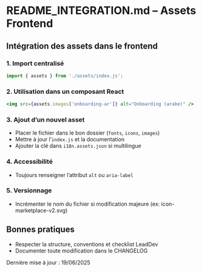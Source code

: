 # README_INTEGRATION.md – Assets Frontend

## Intégration des assets dans le frontend

### 1. Import centralisé
```js
import { assets } from './assets/index.js';
```

### 2. Utilisation dans un composant React
```jsx
<img src={assets.images['onboarding-ar']} alt="Onboarding (arabe)" />
```

### 3. Ajout d’un nouvel asset
- Placer le fichier dans le bon dossier (`fonts`, `icons`, `images`)
- Mettre à jour l’`index.js` et la documentation
- Ajouter la clé dans `i18n.assets.json` si multilingue

### 4. Accessibilité
- Toujours renseigner l’attribut `alt` ou `aria-label`

### 5. Versionnage
- Incrémenter le nom du fichier si modification majeure (ex: icon-marketplace-v2.svg)

## Bonnes pratiques
- Respecter la structure, conventions et checklist LeadDev
- Documenter toute modification dans le CHANGELOG

Dernière mise à jour : 19/06/2025
